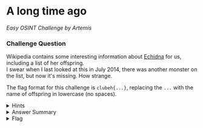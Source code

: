 # A long time ago

<i>Easy OSINT Challenge by Artemis</i>

### Challenge Question

Wikipedia contains some interesting information about [Echidna](https://en.wikipedia.org/wiki/Echidna_(mythology)) for us, including a list of her offspring.  
I swear when I last looked at this in July 2014, there was another monster on the list, but now it's missing. How strange.

The flag format for this challenge is `clubeh{...}`, replacing the `...` with the name of offspring in lowercase (no spaces).

<details> 
  <summary>Hints</summary>
  <ol>
   <li>So many people can edit Wikipedia, I wonder how they keep track of the changes.</li>
  </ol>
</details>

<details> 
  <summary>Answer Summary</summary>
  <ol>
    <li>Go into wikipedia history</li>
    <li>Go to history from 19:21, 15 April 2014</li>
    <li>Find missing offspring under "Offspring" on page</li>
  </ol>
</details>

<details> 
  <summary>Flag</summary>
  &emsp;<b>clubeh{teumessianfox}</b>
</details>
